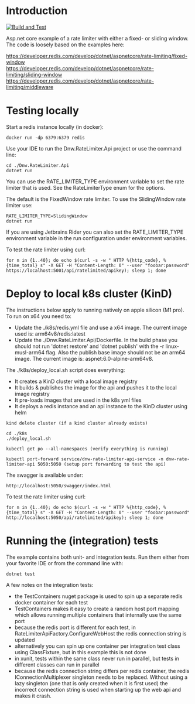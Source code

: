 # Introduction

[![Build and Test](https://github.com/jbijlsma/Dnw.RateLimiter/actions/workflows/build.yml/badge.svg)](https://github.com/jbijlsma/Dnw.RateLimiter/actions/workflows/build.yml)

Asp.net core example of a rate limiter with either a fixed- or sliding window. The code is loosely based on the examples
here:

https://developer.redis.com/develop/dotnet/aspnetcore/rate-limiting/fixed-window  
https://developer.redis.com/develop/dotnet/aspnetcore/rate-limiting/sliding-window  
https://developer.redis.com/develop/dotnet/aspnetcore/rate-limiting/middleware

# Testing locally

Start a redis instance locally (in docker):

```
docker run -dp 6379:6379 redis
```

Use your IDE to run the Dnw.RateLimiter.Api project or use the command line:

```
cd ./Dnw.RateLimiter.Api
dotnet run
```

You can use the RATE_LIMITER_TYPE environment variable to set the rate limiter that is used. See the RateLimiterType
enum for the options.

The default is the FixedWindow rate limiter. To use the SlidingWindow rate limiter use:

```
RATE_LIMITER_TYPE=SlidingWindow
dotnet run
```

If you are using Jetbrains Rider you can also set the RATE_LIMITER_TYPE environment variable in the run configuration
under environment variables.

To test the rate limiter using curl:

```
for n in {1..40}; do echo $(curl -s -w " HTTP %{http_code}, %{time_total} s" -X GET -H "Content-Length: 0" --user "foobar:password" https://localhost:5001/api/ratelimited/apikey); sleep 1; done
```

# Deploy to local k8s cluster (KinD)

The instructions below apply to running natively on apple silicon (M1 pro). To run on x64 you need to:

- Update the ./k8s/redis.yml file and use a x64 image. The current image used is: arm64v8/redis:latest
- Update the ./Dnw.RateLimiter.Api/Dockerfile. In the build phase you should not run 'dotnet restore' and 'dotnet publish' with the -r linux-musl-arm64 flag. Also the publish base image should not be an arm64 image. The current image is: aspnet:6.0-alpine-arm64v8.   

The ./k8s/deploy_local.sh script does everything:

- It creates a KinD cluster with a local image registry
- It builds & publishes the image for the api and pushes it to the local image registry
- It pre-loads images that are used in the k8s yml files 
- It deploys a redis instance and an api instance to the KinD cluster using helm

```
kind delete cluster (if a kind cluster already exists)

cd ./k8s
./deploy_local.sh

kubectl get po --all-namespaces (verify everything is running)

kubectl port-forward service/dnw-rate-limiter-api-service -n dnw-rate-limiter-api 5050:5050 (setup port forwarding to test the api)
```

The swagger is available under:

```
http://localhost:5050/swagger/index.html
```

To test the rate limiter using curl:

```
for n in {1..40}; do echo $(curl -s -w " HTTP %{http_code}, %{time_total} s" -X GET -H "Content-Length: 0" --user "foobar:password" http://localhost:5050/api/ratelimited/apikey); sleep 1; done
```

# Running the (integration) tests

The example contains both unit- and integration tests. Run them either from your favorite IDE or from the command line with:

```
dotnet test
```

A few notes on the integration tests:

- the TestContainers nuget package is used to spin up a separate redis docker container for each test
- TestContainers makes it easy to create a random host port mapping which allows running multiple containers that internally use the same port
- because the redis port is different for each test, in RateLimiterApiFactory.ConfigureWebHost the redis connection string is updated  
- alternatively you can spin up one container per integration test class using ClassFixture, but in this example this is not done 
- in xunit, tests within the same class never run in parallel, but tests in different classes can run in parallel
- because the redis connection string differs per redis container, the redis IConnectionMultiplexer singleton needs to be replaced. Without using a lazy singleton (one that is only created when it is first used) the incorrect connection string is used when starting up the web api and makes it crash.